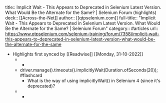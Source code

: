 title:: Implicit Wait - This Appears to Deprecated in Selenium Latest Version. What Would Be the Alternate for the Same? | Selenium Forum (highlights)
deck:: [[Across-the-Net]]
author:: [[qtpselenium.com]]
full-title:: "Implicit Wait - This Appears to Deprecated in Selenium Latest Version. What Would Be the Alternate for the Same? | Selenium Forum"
category:: #articles
url:: https://www.qtpselenium.com/selenium-training/forum/7358/implicit-wait-this-appears-to-deprecated-in-selenium-latest-version-what-would-be-the-alternate-for-the-same

- Highlights first synced by [[Readwise]] [[Monday, 31-10-2022]]
	- -
	- driver.manage().timeouts().implicitlyWait(Duration.ofSeconds(20)); #flashcard
		- What is the way of using implicitlyWait() in Selenium 4 (since it's deprecated)?
	- -